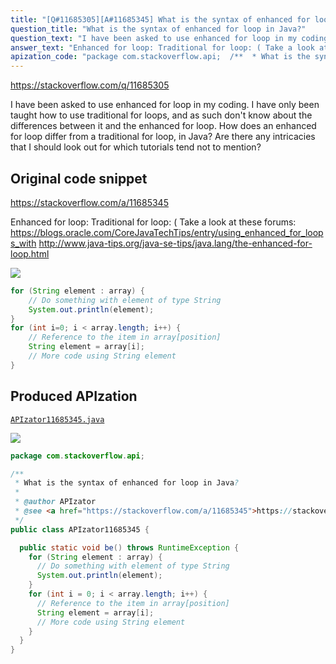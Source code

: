 ```yaml
---
title: "[Q#11685305][A#11685345] What is the syntax of enhanced for loop in Java?"
question_title: "What is the syntax of enhanced for loop in Java?"
question_text: "I have been asked to use enhanced for loop in my coding. I have only been taught how to use traditional for loops, and as such don't know about the differences between it and the enhanced for loop. How does an enhanced for loop differ from a traditional for loop, in Java? Are there any intricacies that I should look out for which tutorials tend not to mention?"
answer_text: "Enhanced for loop: Traditional for loop: ( Take a look at these forums: https://blogs.oracle.com/CoreJavaTechTips/entry/using_enhanced_for_loops_with http://www.java-tips.org/java-se-tips/java.lang/the-enhanced-for-loop.html"
apization_code: "package com.stackoverflow.api;  /**  * What is the syntax of enhanced for loop in Java?  *  * @author APIzator  * @see <a href=\"https://stackoverflow.com/a/11685345\">https://stackoverflow.com/a/11685345</a>  */ public class APIzator11685345 {    public static void be() throws RuntimeException {     for (String element : array) {       // Do something with element of type String       System.out.println(element);     }     for (int i = 0; i < array.length; i++) {       // Reference to the item in array[position]       String element = array[i];       // More code using String element     }   } }"
---
```


https://stackoverflow.com/q/11685305

I have been asked to use enhanced for loop in my coding. I have only been taught how to use traditional for loops, and as such don&#x27;t know about the differences between it and the enhanced for loop. How does an enhanced for loop differ from a traditional for loop, in Java? Are there any intricacies that I should look out for which tutorials tend not to mention?



## Original code snippet

https://stackoverflow.com/a/11685345

Enhanced for loop:
Traditional for loop: (
Take a look at these forums: https://blogs.oracle.com/CoreJavaTechTips/entry/using_enhanced_for_loops_with
http://www.java-tips.org/java-se-tips/java.lang/the-enhanced-for-loop.html

<div class="code-logo"><img src="/stackoverflow.png" /></div>

```java
for (String element : array) {
    // Do something with element of type String
    System.out.println(element);
}
for (int i=0; i < array.length; i++) {
    // Reference to the item in array[position]
    String element = array[i];
    // More code using String element
}
```

## Produced APIzation

[`APIzator11685345.java`](https://github.com/pasqualesalza/apization-temp-data/raw/master/search/APIzator11685345.java)

<div class="code-logo"><img src="/apizator.png" /></div>

```java
package com.stackoverflow.api;

/**
 * What is the syntax of enhanced for loop in Java?
 *
 * @author APIzator
 * @see <a href="https://stackoverflow.com/a/11685345">https://stackoverflow.com/a/11685345</a>
 */
public class APIzator11685345 {

  public static void be() throws RuntimeException {
    for (String element : array) {
      // Do something with element of type String
      System.out.println(element);
    }
    for (int i = 0; i < array.length; i++) {
      // Reference to the item in array[position]
      String element = array[i];
      // More code using String element
    }
  }
}

```